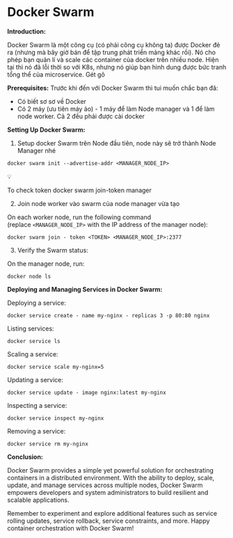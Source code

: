 # Docker Swarm

**Introduction:**

Docker Swarm là một công cụ (có phải công cụ không ta) được Docker đẻ ra (nhưng mà bây giờ bán để tập trung phát triển mảng khác rồi).
Nó cho phép bạn quản lí và scale các container của docker trên nhiều node. Hiện tại thì nó đã lỗi thời so với K8s,
nhưng nó giúp bạn hình dung được bức tranh tổng thể của microservice. Gét gô

**Prerequisites:**
Trước khi đến với Docker Swarm thì tui muốn chắc bạn đã:
- Có biết sơ sơ về Docker
- Có 2 máy (ưu tiên máy ảo) - 1 máy để làm Node manager và 1 để làm node worker. Cả 2 đều phải được cài docker


**Setting Up Docker Swarm:**

1. Setup docker Swarm trên Node đầu tiên, node này sẽ trở thành Node Manager nhé

```
docker swarm init --advertise-addr <MANAGER_NODE_IP>
```

<aside>
💡

To check token
docker swarm join-token manager

</aside>

2. Join node worker vào swarm của node manager vừa tạo

On each worker node, run the following command (replace `<MANAGER_NODE_IP>` with the IP address of the manager node):

```
docker swarm join - token <TOKEN> <MANAGER_NODE_IP>:2377
```

3. Verify the Swarm status:

On the manager node, run:

```
docker node ls
```

**Deploying and Managing Services in Docker Swarm:**

Deploying a service:

```
docker service create - name my-nginx - replicas 3 -p 80:80 nginx
```

Listing services:

```
docker service ls
```

Scaling a service:

```
docker service scale my-nginx=5
```

Updating a service:

```
docker service update - image nginx:latest my-nginx
```

Inspecting a service:

```
docker service inspect my-nginx
```

Removing a service:

```
docker service rm my-nginx
```

**Conclusion:**

Docker Swarm provides a simple yet powerful solution for orchestrating containers in a distributed environment. With the ability to deploy, scale, update, and manage services across multiple nodes, Docker Swarm empowers developers and system administrators to build resilient and scalable applications.

Remember to experiment and explore additional features such as service rolling updates, service rollback, service constraints, and more. Happy container orchestration with Docker Swarm!